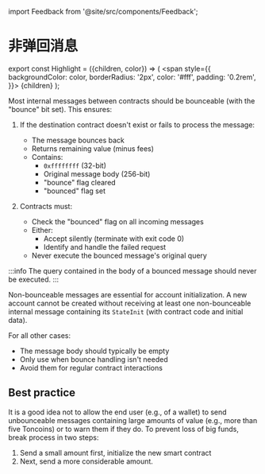 import Feedback from '@site/src/components/Feedback';

# 非弹回消息

export const Highlight = ({children, color}) => (
<span
style={{
backgroundColor: color,
borderRadius: '2px',
color: '#fff',
padding: '0.2rem',
}}>
{children} </span>
);

Most internal messages between contracts should be bounceable (with the "bounce" bit set). This ensures:

1. If the destination contract doesn't exist or fails to process the message:

   - The message bounces back
   - Returns remaining value (minus fees)
   - Contains:
      - `0xffffffff` (32-bit)
      - Original message body (256-bit)
      - "bounce" flag cleared
      - "bounced" flag set

2. Contracts must:
   - Check the "bounced" flag on all incoming messages
   - Either:
      - Accept silently (terminate with exit code 0)
      - Identify and handle the failed request
   - Never execute the bounced message's original query

:::info
The query contained in the body of a bounced message <Highlight color="#186E8A">should never be executed</Highlight>.
:::

Non-bounceable messages are essential for account initialization. A new account cannot be created without receiving at least one non-bounceable internal message containing its `StateInit` (with contract code and initial data).

For all other cases:

- The message body should typically be empty
- Only use when bounce handling isn't needed
- Avoid them for regular contract interactions

## Best practice

It is a good idea not to allow the end user (e.g., of a wallet) to send unbounceable messages containing large amounts of value (e.g., more than five Toncoins) or to warn them if they do. To prevent loss of big funds, break process in two steps:

1. Send a small amount first, initialize the new smart contract
2. Next, send a more considerable amount.

<Feedback />

